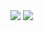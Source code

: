 <img src="https://capsule-render.vercel.app/api?type=waving&color=0:FFFFFF,100:ADD8E6&height=170&section=header&text=Hi!👋%20I'm%20Skyla&fontSize=40&fontColor=FFFFFF&fontAlignY=40&font=Recoleta" />





<img src="https://capsule-render.vercel.app/api?type=waving&color=0:FFFFFF,100:ADD8E6&height=100&section=footer"/>

